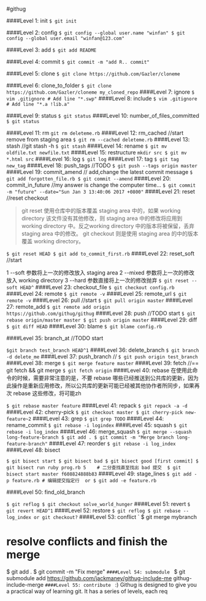 
#githug

####Level 1: init 
`
$ git init
`

####Level 2: config 
`
$ git config --global user.name "winfan"
$ git config --global user.email "winfan@123.com"
`

####Level 3: add 
`
$ git add README
`

####Level 4: commit 
`
$ git commit -m "add R.. commit"
`

####Level 5: clone 
`
$ git clone https://github.com/Gazler/cloneme
`

####Level 6: clone_to_folder 
`
$ git clone https://github.com/Gazler/cloneme
 my_cloned_repo
`
####Level 7: ignore 
`
$ vim .gitignore # Add line "*.swp"
`
####Level 8: include 
`
$ vim .gitignore # Add line "*.a !lib.a"
`

####Level 9: status 
`
$ git status
`
####Level 10: number_of_files_committed 
`
$ git status
`

####Level 11: rm 
`
git rm deleteme.rb
`
####Level 12: rm_cached //start  remove from staging area
`
$ git rm --cached deleteme.rb
`
####Level 13: stash //git stash -h
`
$ git stash
`
####Level 14: rename 
`
$ git mv oldfile.txt newfile.txt
`
####Level 15: restructure 
`
mkdir src
$ git mv *.html src
`
####Level 16: log 
`
$ git log
`
####Level 17: tag 
`
$ git tag new_tag
`
####Level 18: push_tags //TODO
`
$ git push --tags origin master
`
####Level 19: commit_amend  // add,change the latest commit message 
`
$ git add forgotten_file.rb
$ git commit --amend
`
####Level 20: commit_in_future //my answer is change the computer time...
`
$ git commit -m "future" --date="Sun Jan 3 13:40:06 2017 +0800"
`
####Level 21: reset //reset checkout
>git reset 使用仓库中的版本覆盖 staging area 中的，如果 working directory 该文件没有其他修改，则 staging area 中的修改将应用到 working directory 中。反之working directory 中的版本将被保留，丢弃 staging area 中的修改。
>git checkout 则是使用 staging area 的中的版本覆盖 working directory。

`
$ git reset HEAD
$ git add to_commit_first.rb
`
####Level 22: reset_soft //start

1 --soft 参数将上一次的修改放入 staging area
2 --mixed 参数将上一次的修改放入 working directory
3 --hard 参数直接将上一次的修改抛弃
`
$ git reset --soft HEAD^
`
####Level 23: checkout_file 
`
$ git checkout config.rb
`
####Level 24: remote 
`
$ git remote -v
`
####Level 25: remote_url 
`
$ git remote -v
`
####Level 26: pull  //start
`
$ git pull origin master
`
####Level 27: remote_add 
`
$ git remote add origin https://github.com/githug/githug
`
####Level 28: push  //TODO start
`
$ git rebase origin/master master
$ git push origin master
`
####Level 29: diff 
`
$ git diff HEAD
`
####Level 30: blame 
`
$ git blame config.rb
`

####Level 35: branch_at //TODO start

`
$git branch test_branch HEAD^1
`
####Level 36: delete_branch 
`
$ git branch -d delete_me
`
####Level 37: push_branch //
`
$ git push origin test_branch
`
####Level 38: merge 
`
$ git merge feature master
`
####Level 39: fetch //== git fetch && git merge
`
$ git fetch origin
`
####Level 40: rebase 
在使用此命令的时候，需要非常注意的是，不要 rebase 哪些已经推送到公共库的更新，因为此操作是重新应用修改，所以公共库的更新可能已经被其他协作者所同步，如果再次 rebase 这些修改，将可能zh

`
$ git rebase master feature
`
####Level 41: repack 
`
$ git repack -a -d
`
####Level 42: cherry-pick 
`
$ git checkout master
$ git cherry-pick new-feature~2
`
####Level 43: grep 
`
$ git grep TODO
`
####Level 44: rename_commit 
`
$ git rebase -i logindex
`
####Level 45: squash 
`
$ git rebase -i log_index
`
####Level 46: merge_squash 
`
$ git merge --squash long-feature-branch
$ git add .
$ git commit -m "Merge branch long-feature-branch"
`
####Level 47: reorder 
`
$ git rebase -i log_index
`
####Level 48: bisect 

`
$ git bisect start
$ git bisect bad
$ git bisect good [first commit]
$ git bisect run ruby prog.rb 5    # 二分查找直至找出 bad 提交 
$ git bisect start master f608824888b83
`
####Level 49: stage_lines 
`
$ git add -p feature.rb # 编辑提交指定行 
or
$ git add -e feature.rb
`

####Level 50: find_old_branch 

`
$ git reflog
$ git checkout solve_world_hunger
`
####Level 51: revert 
`
$ git revert HEAD^1
`
####Level 52: restore 
`
$ git reflog
$ git rebase --log_index
or git checkout?
`
####Level 53: conflict 
`
$ git merge mybranch
# resolve conflicts and finish the merge
$ git add .
$ git commit -m "Fix merge"
`
####Level 54: submodule 
`
$ git submodule add https://github.com/jackmaney/githug-include-me githug-include-merge
`
####Level 55: contribute 
`
:)
Githug is designed to give you a practical way of learning git. It has a series of levels, each req
